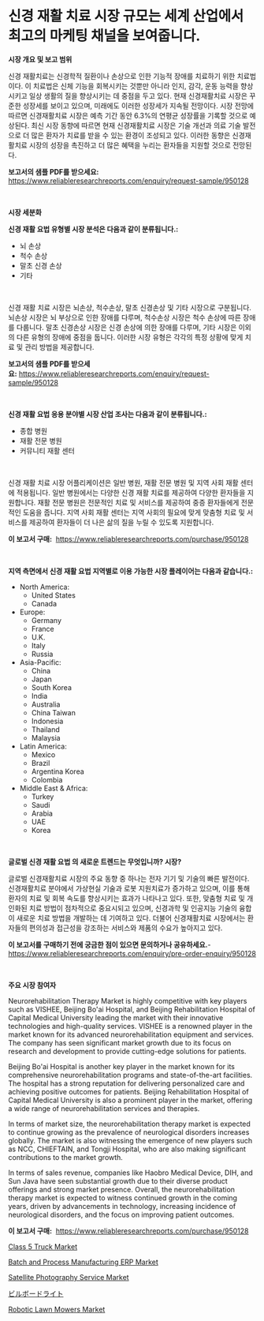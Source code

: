 <p><h1>신경 재활 치료 시장 규모는 세계 산업에서 최고의 마케팅 채널을 보여줍니다.</h1></p><p><strong>시장 개요 및 보고 범위</strong></p>
<p><p>신경 재활치료는 신경학적 질환이나 손상으로 인한 기능적 장애를 치료하기 위한 치료법이다. 이 치료법은 신체 기능을 회복시키는 것뿐만 아니라 인지, 감각, 운동 능력을 향상시키고 일상 생활의 질을 향상시키는 데 중점을 두고 있다. 현재 신경재활치료 시장은 꾸준한 성장세를 보이고 있으며, 미래에도 이러한 성장세가 지속될 전망이다. 시장 전망에 따르면 신경재활치료 시장은 예측 기간 동안 6.3%의 연평균 성장률을 기록할 것으로 예상된다. 최신 시장 동향에 따르면 현재 신경재활치료 시장은 기술 개선과 의료 기술 발전으로 더 많은 환자가 치료를 받을 수 있는 환경이 조성되고 있다. 이러한 동향은 신경재활치료 시장의 성장을 촉진하고 더 많은 혜택을 누리는 환자들을 지원할 것으로 전망된다.</p></p>
<p><strong>보고서의 샘플 PDF를 받으세요:</strong> <a href="https://www.reliableresearchreports.com/enquiry/request-sample/950128">https://www.reliableresearchreports.com/enquiry/request-sample/950128</a></p>
<p>&nbsp;</p>
<p><strong>시장 세분화</strong></p>
<p><strong>신경 재활 요법 유형별 시장 분석은 다음과 같이 분류됩니다.:</strong></p>
<p><ul><li>뇌 손상</li><li>척수 손상</li><li>말초 신경 손상</li><li>기타</li></ul></p>
<p>&nbsp;</p>
<p><p>신경 재활 치료 시장은 뇌손상, 척수손상, 말초 신경손상 및 기타 시장으로 구분됩니다. 뇌손상 시장은 뇌 부상으로 인한 장애를 다루며, 척수손상 시장은 척수 손상에 따른 장애를 다룹니다. 말초 신경손상 시장은 신경 손상에 의한 장애를 다루며, 기타 시장은 이외의 다른 유형의 장애에 중점을 둡니다. 이러한 시장 유형은 각각의 특정 상황에 맞게 치료 및 관리 방법을 제공합니다.</p></p>
<p><strong>보고서의 샘플 PDF를 받으세요:</strong>&nbsp;<a href="https://www.reliableresearchreports.com/enquiry/request-sample/950128">https://www.reliableresearchreports.com/enquiry/request-sample/950128</a></p>
<p>&nbsp;</p>
<p><strong> 신경 재활 요법 응용 분야별 시장 산업 조사는 다음과 같이 분류됩니다.:</strong></p>
<p><ul><li>종합 병원</li><li>재활 전문 병원</li><li>커뮤니티 재활 센터</li></ul></p>
<p>&nbsp;</p>
<p><p>신경 재활 치료 시장 어플리케이션은 일반 병원, 재활 전문 병원 및 지역 사회 재활 센터에 적용됩니다. 일반 병원에서는 다양한 신경 재활 치료를 제공하여 다양한 환자들을 지원합니다. 재활 전문 병원은 전문적인 치료 및 서비스를 제공하여 중증 환자들에게 전문적인 도움을 줍니다. 지역 사회 재활 센터는 지역 사회의 필요에 맞게 맞춤형 치료 및 서비스를 제공하여 환자들이 더 나은 삶의 질을 누릴 수 있도록 지원합니다.</p></p>
<p><strong>이 보고서 구매:</strong>&nbsp; <a href="https://www.reliableresearchreports.com/purchase/950128">https://www.reliableresearchreports.com/purchase/950128</a></p>
<p>&nbsp;</p>
<p><strong>지역 측면에서 신경 재활 요법 지역별로 이용 가능한 시장 플레이어는 다음과 같습니다.:</strong></p>
<p><ul>
    <li>
        North America:
        <ul>
            <li>United States</li>
            <li>Canada</li>
        </ul>
    </li>
    <li>
        Europe:
        <ul>
            <li>Germany</li>
            <li>France</li>
            <li>U.K.</li>
            <li>Italy</li>
            <li>Russia</li>
        </ul>
    </li>
    <li>
        Asia-Pacific:
        <ul>
            <li>China</li>
            <li>Japan</li>
            <li>South Korea</li>
            <li>India</li>
            <li>Australia</li>
            <li>China Taiwan</li>
            <li>Indonesia</li>
            <li>Thailand</li>
            <li>Malaysia</li>
        </ul>
    </li>
    <li>
        Latin America:
        <ul>
            <li>Mexico</li>
            <li>Brazil</li>
            <li>Argentina Korea</li>
            <li>Colombia</li>
        </ul>
    </li>
    <li>
        Middle East & Africa:
        <ul>
            <li>Turkey</li>
            <li>Saudi</li>
            <li>Arabia</li>
            <li>UAE</li>
            <li>Korea</li>
        </ul>
    </li>
    </ul></p>
<p>&nbsp;</p>
<p><strong>글로벌 신경 재활 요법 의 새로운 트렌드는 무엇입니까? 시장?</strong></p>
<p><p>글로벌 신경재활치료 시장의 주요 동향 중 하나는 전자 기기 및 기술의 빠른 발전이다. 신경재활치료 분야에서 가상현실 기술과 로봇 지원치료가 증가하고 있으며, 이를 통해 환자의 치료 및 회복 속도를 향상시키는 효과가 나타나고 있다. 또한, 맞춤형 치료 및 개인화된 치료 방법이 점차적으로 중요시되고 있으며, 신경과학 및 인공지능 기술의 융합이 새로운 치료 방법을 개발하는 데 기여하고 있다. 더불어 신경재활치료 시장에서는 환자들의 편의성과 접근성을 강조하는 서비스와 제품의 수요가 높아지고 있다.</p></p>
<p><strong>이 보고서를 구매하기 전에 궁금한 점이 있으면 문의하거나 공유하세요.</strong>- <a href="https://www.reliableresearchreports.com/enquiry/pre-order-enquiry/950128">https://www.reliableresearchreports.com/enquiry/pre-order-enquiry/950128</a></p>
<p>&nbsp;</p>
<p><strong>주요 시장 참여자</strong></p>
<p><p>Neurorehabilitation Therapy Market is highly competitive with key players such as VISHEE, Beijing Bo'ai Hospital, and Beijing Rehabilitation Hospital of Capital Medical University leading the market with their innovative technologies and high-quality services. VISHEE is a renowned player in the market known for its advanced neurorehabilitation equipment and services. The company has seen significant market growth due to its focus on research and development to provide cutting-edge solutions for patients.</p><p>Beijing Bo'ai Hospital is another key player in the market known for its comprehensive neurorehabilitation programs and state-of-the-art facilities. The hospital has a strong reputation for delivering personalized care and achieving positive outcomes for patients. Beijing Rehabilitation Hospital of Capital Medical University is also a prominent player in the market, offering a wide range of neurorehabilitation services and therapies.</p><p>In terms of market size, the neurorehabilitation therapy market is expected to continue growing as the prevalence of neurological disorders increases globally. The market is also witnessing the emergence of new players such as NCC, CHIEFTAIN, and Tongji Hospital, who are also making significant contributions to the market growth.</p><p>In terms of sales revenue, companies like Haobro Medical Device, DIH, and Sun Java have seen substantial growth due to their diverse product offerings and strong market presence. Overall, the neurorehabilitation therapy market is expected to witness continued growth in the coming years, driven by advancements in technology, increasing incidence of neurological disorders, and the focus on improving patient outcomes.</p></p>
<p><strong>이 보고서 구매:</strong>&nbsp;&nbsp;<a href="https://www.reliableresearchreports.com/purchase/950128">https://www.reliableresearchreports.com/purchase/950128</a></p>
<p><p><a href="https://three-jumbo-f6d.notion.site/Class-5-Truck-Market-Offers-Provide-Insightful-Data-for-the-Time-Period-from-2024-to-2031-and-also-P-2512ae23c8594f30b7475ffa2211551c">Class 5 Truck Market</a></p><p><a href="https://issuu.com/reportprime-2/docs/batch-and-process-manufacturing-erp-market-size-20">Batch and Process Manufacturing ERP Market</a></p><p><a href="https://issuu.com/reportprime-2/docs/satellite-photography-service-market-size-2030.ppt">Satellite Photography Service Market</a></p><p><a href="https://github.com/bevdtkn4419963/Market-Research-Report-List-1/blob/main/24703144967.md">ビルボードライト</a></p><p><a href="https://view.publitas.com/reportprime-1/robotic-lawn-mowers-market-size-and-growth-market-segmentation-regional-and-country-breakdowns-and-market-trends-for-period-from-2024-2031/">Robotic Lawn Mowers Market</a></p></p>
